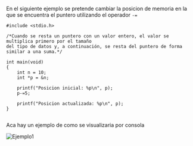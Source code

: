 En el siguiente ejemplo se pretende cambiar la posicion de memoria en la que se encuentra el puntero utilizando el operador `-=`

```[c]
#include <stdio.h>

/*Cuando se resta un puntero con un valor entero, el valor se multiplica primero por el tamaño
del tipo de datos y, a continuación, se resta del puntero de forma similar a una suma.*/

int main(void)
{
    int n = 10;
    int *p = &n;

    printf("Posicion inicial: %p\n", p);
    p-=5;

    printf("Posicion actualizada: %p\n", p);
}


```

Aca hay un ejemplo de como se visualizaria por consola

 ![Ejemplo1](https://github.com/Cris272500/GrupoH_Clases/tree/main/Ejemplos_images/Ejemplo1.png)
